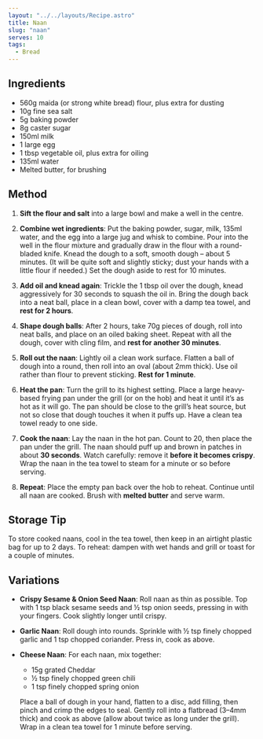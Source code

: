```yaml
---
layout: "../../layouts/Recipe.astro"
title: Naan
slug: "naan"
serves: 10
tags:
  - Bread
---
```


## Ingredients

- 560g maida (or strong white bread) flour, plus extra for dusting
- 10g fine sea salt
- 5g baking powder
- 8g caster sugar
- 150ml milk
- 1 large egg
- 1 tbsp vegetable oil, plus extra for oiling
- 135ml water
- Melted butter, for brushing

## Method

1. **Sift the flour and salt** into a large bowl and make a well in the centre.

2. **Combine wet ingredients**:
   Put the baking powder, sugar, milk, 135ml water, and the egg into a large jug and whisk to combine. Pour into the well in the flour mixture and gradually draw in the flour with a round-bladed knife.
   Knead the dough to a soft, smooth dough – about 5 minutes. (It will be quite soft and slightly sticky; dust your hands with a little flour if needed.)
   Set the dough aside to rest for 10 minutes.

3. **Add oil and knead again**:
   Trickle the 1 tbsp oil over the dough, knead aggressively for 30 seconds to squash the oil in. Bring the dough back into a neat ball, place in a clean bowl, cover with a damp tea towel, and **rest for 2 hours**.

4. **Shape dough balls**:
   After 2 hours, take 70g pieces of dough, roll into neat balls, and place on an oiled baking sheet. Repeat with all the dough, cover with cling film, and **rest for another 30 minutes**.

5. **Roll out the naan**:
   Lightly oil a clean work surface. Flatten a ball of dough into a round, then roll into an oval (about 2mm thick). Use oil rather than flour to prevent sticking. **Rest for 1 minute**.

6. **Heat the pan**:
   Turn the grill to its highest setting. Place a large heavy-based frying pan under the grill (or on the hob) and heat it until it’s as hot as it will go. The pan should be close to the grill’s heat source, but not so close that dough touches it when it puffs up.
   Have a clean tea towel ready to one side.

7. **Cook the naan**:
   Lay the naan in the hot pan. Count to 20, then place the pan under the grill. The naan should puff up and brown in patches in about **30 seconds**. Watch carefully: remove it **before it becomes crispy**.
   Wrap the naan in the tea towel to steam for a minute or so before serving.

8. **Repeat**:
   Place the empty pan back over the hob to reheat. Continue until all naan are cooked. Brush with **melted butter** and serve warm.

## Storage Tip

To store cooked naans, cool in the tea towel, then keep in an airtight plastic bag for up to 2 days.
To reheat: dampen with wet hands and grill or toast for a couple of minutes.

## Variations

- **Crispy Sesame & Onion Seed Naan**:
  Roll naan as thin as possible. Top with 1 tsp black sesame seeds and ½ tsp onion seeds, pressing in with your fingers. Cook slightly longer until crispy.

- **Garlic Naan**:
  Roll dough into rounds. Sprinkle with ½ tsp finely chopped garlic and 1 tsp chopped coriander. Press in, cook as above.

- **Cheese Naan**:
  For each naan, mix together:

  - 15g grated Cheddar
  - ½ tsp finely chopped green chili
  - 1 tsp finely chopped spring onion

  Place a ball of dough in your hand, flatten to a disc, add filling, then pinch and crimp the edges to seal. Gently roll into a flatbread (3–4mm thick) and cook as above (allow about twice as long under the grill).
  Wrap in a clean tea towel for 1 minute before serving.
